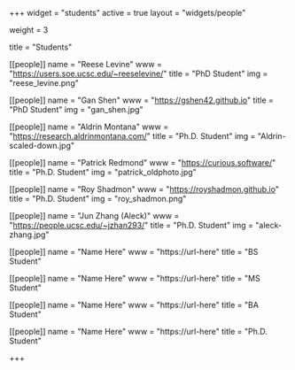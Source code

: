 +++
widget = "students"
active = true
layout = "widgets/people"

weight = 3

title = "Students"

[[people]]
  name = "Reese Levine"
  www = "https://users.soe.ucsc.edu/~reeselevine/"
  title = "PhD Student"
  img = "reese_levine.png"
  
[[people]]
  name = "Gan Shen"
  www = "https://gshen42.github.io"
  title = "PhD Student"
  img = "gan_shen.jpg"
  
[[people]]
  name  = "Aldrin Montana"
  www   = "https://research.aldrinmontana.com/"
  title = "Ph.D. Student"
  img   = "Aldrin-scaled-down.jpg"
  
[[people]]
  name = "Patrick Redmond"
  www = "https://curious.software/"
  title = "Ph.D. Student"
  img   = "patrick_oldphoto.jpg"

[[people]]
  name = "Roy Shadmon"
  www = "https://royshadmon.github.io"
  title = "Ph.D. Student"
  img = "roy_shadmon.png"
  
[[people]]
  name = "Jun Zhang (Aleck)"
  www = "https://people.ucsc.edu/~jzhan293/"
  title = "Ph.D. Student"
  img = "aleck-zhang.jpg"

[[people]]
  name = "Name Here"
  www = "https://url-here"
  title = "BS Student"
  
[[people]]
  name = "Name Here"
  www = "https://url-here"
  title = "MS Student"
  
[[people]]
  name = "Name Here"
  www = "https://url-here"
  title = "BA Student"
  
[[people]]
  name = "Name Here"
  www = "https://url-here"
  title = "Ph.D. Student"

+++
